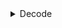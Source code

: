 <details>
<summary>Decode</summary>
  
```ruby
var iccolour = Decode($datapoint.KWT_Land_Use, 'Bathing Water', '#149ece', 'Recreational', '#60a88f', 'Residential', '#c687a2', 'Transport', '#d1483f', 'Commercial', '#e87c2a', '')
```

</details>
